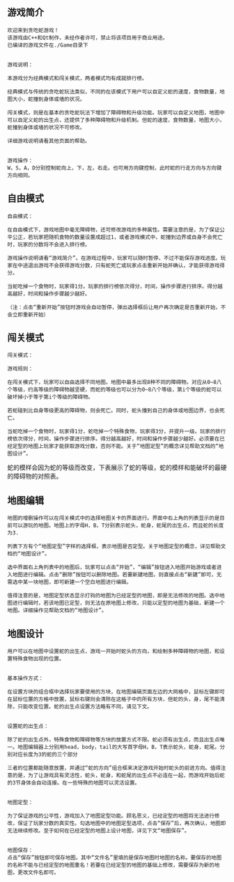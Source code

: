 ## 游戏简介

    欢迎来到贪吃蛇游戏！
    该游戏由C++和Qt制作，未经作者许可，禁止将该项目用于商业用途。
    已编译的游戏文件在./Game目录下


    游戏说明：
    
    本游戏分为经典模式和闯关模式，两者模式均有成就排行榜。
    
    经典模式与传统的贪吃蛇玩法类似，不同的在该模式下用户可以自定义蛇的速度，食物数量，地图大小，蛇撞到身体或墙的状况。
    
    闯关模式，则是在基本的贪吃蛇玩法下增加了障碍物和升级功能。玩家可以自定义地图，地图中可以自定义蛇的出生点，还提供了多种障碍物和升级机制。但蛇的速度，食物数量，地图大小，蛇撞到身体或墙的状况不可修改。
    
    详细游戏说明请看其他页面的帮助。


    游戏操作：
    W，S，A，D分别控制蛇向上，下，左，右走。也可用方向键控制，此时蛇的行走方向与方向键方向相同。

## 自由模式

    自由模式：
    
    在自由模式下，游戏地图中毫无障碍物，还可修改游戏的多种属性。需要注意的是，为了保证公平公正，若玩家把随机食物的数量设置成超过1，或者游戏模式中，蛇撞到边界或自身不会死亡时，玩家的分数将不会进入排行榜。
    
    游戏操作说明请看“游戏简介”。在游戏过程中，玩家可以随时暂停，不过不能保存游戏进度。玩家在中途退出游戏不会获得游戏分数，只有蛇死亡或玩家点击重新开始并确认，才能获得游戏得分。
    
    当蛇吃掉一个食物时，玩家得1分。玩家的排行榜依次得分，时间，操作步骤进行排序。得分越高越好，时间和操作步骤越少越好。
    
    （注：点击“重新开始”按钮时游戏会自动暂停，弹出选择框后让用户再次确定是否重新开始，不会立即重新开始）

## 闯关模式

    闯关模式：
    
    游戏规则：
    
    在闯关模式下，玩家可以自由选择不同地图。地图中最多出现8种不同的障碍物。对应从0~8八个等级，约高等级的障碍物越坚硬，而蛇的等级也可以分为0~8八个等级，第i个等级的蛇可以破坏掉小于等于第i个等级的障碍物。
    
    若蛇碰到比自身等级更高的障碍物，则会死亡。同时，蛇头撞到自己的身体或地图边界，也会死亡。
    
    当蛇吃掉一个食物时，玩家得1分，蛇吃掉一个特殊食物，玩家得3分，并提升一级。玩家的排行榜依次得分，时间，操作步骤进行排序。得分越高越好，时间和操作步骤越少越好。必须要在已经定型的地图上玩家才能获取游戏分数，否则不能。关于“地图定型”的概念详见帮助文档的“地图设计”。

   蛇的模样会因为蛇的等级而改变，下表展示了蛇的等级，蛇的模样和能破坏的最硬的障碍物的对照表。

## 地图编辑

    地图的增删操作可以在闯关模式中的选择地图关卡的界面进行。界面中右上角的列表显示的是目前可以游玩的地图。地图上的字母H，B，T分别表示蛇头，蛇身，蛇尾的出生点，而且蛇的长度为3.
    
    列表下方有个“地图定型”字样的选择框，表示地图是否定型。关于地图定型的概念，详见帮助文档的“地图设计”。
    
    选中界面右上角列表中的地图后，玩家可以点击“开始”，“编辑”按钮进入地图开始游戏或者进入地图进行编辑。点击“删除”按钮可以删除地图。若要新建地图，则直接点击“新建”即可，无需选中某一块地图，即可新建一个空白地图进行编辑。
    
    值得注意的是，地图定型状态显示打钩的地图为已经定型的地图，即是无法修改的地图。选中地图进行编辑时，若该地图已定型，则无法在原地图上修改，只能以定型的地图为基础，新建一个地图。详细操作见帮助文档的“地图设计”。

## 地图设计

    用户可以在地图中设置蛇的出生点，游戏一开始时蛇头的方向，和绘制多种障碍物的地图，和设置特殊食物出现的位置。


    基本操作方式：
    
    在设置方块的组合框中选择玩家要使用的方块，在地图编辑页面左边的大网格中，鼠标左键即可在鼠标位置的方格中放置，鼠标右键则会清除在这格子中的所有方块，但蛇的头，身，尾不能清除，只能改变位置。蛇的出生点设置方法略有不同，请见下文。


    设置蛇的出生点：
    
    除了蛇的出生点外，特殊食物和障碍物等方块的放置方式不限。蛇必须有出生点，而且出生点唯一。地图编辑器上分别用head，body，tail的大写首字母H，B，T表示蛇头，蛇身，蛇尾。分别对应长度为3的蛇的三个部分
    
    三者的位置都能随意放置，并通过“蛇的方向”组合框来决定游戏开始时蛇头的前进方向。值得注意的是，为了让游戏具有灵活性，蛇头，蛇身，和蛇尾的出生点不必连在一起，而游戏开始后蛇的3节身体会自动连接。在一些特殊的地图可以灵活设置。


    地图定型：
    
    为了保证游戏的公平性，游戏加入了地图定型功能。顾名思义，已经定型的地图将无法进行修改，保证了玩家分数的真实性。勾选地图中的地图定型选项，点击“保存”后，再次确认，地图即无法继续修改。至于如何在已经定型的地图上设计地图，详见下文“地图保存”。


    地图保存：
    点击“保存”按钮即可保存地图。其中“文件名”里填的是保存地图时地图的名称。要保存的地图的名称不能与已经定型的地图重名！若要在已经定型的地图的基础上修改，需要保存为新的地图，更改文件名即可。